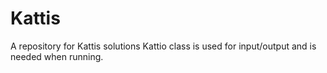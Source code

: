 # Kattis
A repository for Kattis solutions
Kattio class is used for input/output and is needed when running. 
